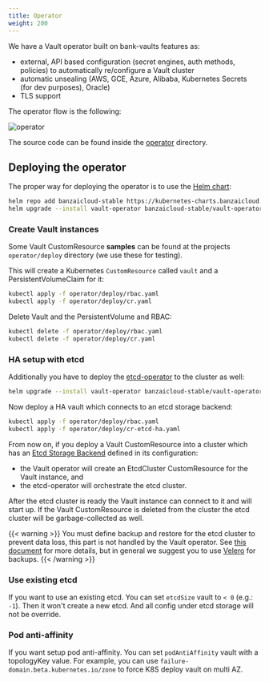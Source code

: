 ```yaml
---
title: Operator
weight: 200
---
```


We have a Vault operator built on bank-vaults features as:

- external, API based configuration (secret engines, auth methods, policies) to automatically re/configure a Vault cluster
- automatic unsealing (AWS, GCE, Azure, Alibaba, Kubernetes Secrets (for dev purposes), Oracle)
- TLS support

The operator flow is the following:

![operator](images/vaultoperator.png)

The source code can be found inside the [operator](https://github.com/banzaicloud/bank-vaults/tree/master/operator) directory.

## Deploying the operator

The proper way for deploying the operator is to use the [Helm chart](https://github.com/banzaicloud/bank-vaults/blob/master/charts/vault-operator/README.md):

```bash
helm repo add banzaicloud-stable https://kubernetes-charts.banzaicloud.com
helm upgrade --install vault-operator banzaicloud-stable/vault-operator
```

### Create Vault instances

Some Vault CustomResource __**samples**__ can be found at the projects `operator/deploy` directory (we use these for testing).

This will create a Kubernetes `CustomResource` called `vault` and a PersistentVolumeClaim for it:

```bash
kubectl apply -f operator/deploy/rbac.yaml
kubectl apply -f operator/deploy/cr.yaml
```

Delete Vault and the PersistentVolume and RBAC:

```bash
kubectl delete -f operator/deploy/rbac.yaml
kubectl delete -f operator/deploy/cr.yaml
```

### HA setup with etcd

Additionally you have to deploy the [etcd-operator](https://github.com/coreos/etcd-operator) to the cluster as well:

```bash
helm upgrade --install vault-operator banzaicloud-stable/vault-operator --set etcd-operator.enabled=true
```

Now deploy a HA vault which connects to an etcd storage backend:

```bash
kubectl apply -f operator/deploy/rbac.yaml
kubectl apply -f operator/deploy/cr-etcd-ha.yaml
```

From now on, if you deploy a Vault CustomResource into a cluster which has an [Etcd Storage Backend](https://www.vaultproject.io/docs/configuration/storage/etcd.html) defined in its configuration:

- the Vault operator will create an EtcdCluster CustomResource for the Vault instance, and
- the etcd-operator will orchestrate the etcd cluster.

After the etcd cluster is ready the Vault instance can connect to it and will start up. If the Vault CustomResource is deleted from the cluster the etcd cluster will be garbage-collected as well.

{{< warning >}}
You must define backup and restore for the etcd cluster to prevent data loss, this part is not handled by the Vault operator. See [this document](https://github.com/coreos/etcd-operator#backup-and-restore-an-etcd-cluster) for more details, but in general we suggest you to use [Velero](../backup/) for backups.
{{< /warning >}}

### Use existing etcd

If you want to use an existing etcd. You can set `etcdSize` vault to `< 0` (e.g.: `-1`). Then it won't create a new etcd.
And all config under etcd storage will not be override.

### Pod anti-affinity

If you want setup pod anti-affinity. You can set `podAntiAffinity` vault with a topologyKey value. 
For example, you can use `failure-domain.beta.kubernetes.io/zone` to force K8S deploy vault on multi AZ.

